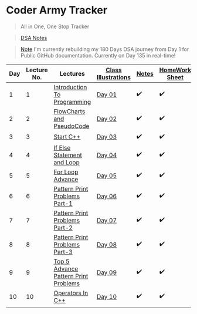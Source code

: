 # Coder Army Tracker
> All in One, One Stop Tracker

> [DSA Notes]()

> [Note]() I'm currently rebuilding my 180 Days DSA journey from Day 1 for Public GitHub documentation. Currently on Day 135 in real-time!

| Day | Lecture No. | Lectures | [Class Illustrations](../Data%20Structures%20%26%20Algorithms) | [Notes]() | [HomeWork Sheet](https://drive.google.com/drive/folders/1N9UUtFHRe5a8h1vq3iEVEyvXM5sZDRHv) | Revision |
| --- | ------- | ----- | ------------------- | ----- | -------------- | -------- |
| 1 | 1 | [Introduction To Programming](https://youtu.be/y3OOaXrFy-Q) | [Day 01](../Data%20Structures%20%26%20Algorithms/Day%2001/) | ✔️ | ✔️ | ✔️
| 2 | 2 | [FlowCharts and PseudoCode](https://youtu.be/H_9MSvTL74g) | [Day 02](../Data%20Structures%20%26%20Algorithms/Day%2002/) | ✔️ | ✔️ | ✔️
| 3 | 3 | [Start C++](https://youtu.be/2Gexv2eld4Y) | [Day 03](../Data%20Structures%20%26%20Algorithms/Day%2003/) | ✔️ | ✔️ | ✔️
| 4 | 4 | [If Else Statement and Loop](https://youtu.be/gGaJJovz-4k) | [Day 04](../Data%20Structures%20%26%20Algorithms/Day%2004/) | ✔️ | ✔️ | ✔️
| 5 | 5 | [For Loop Advance](https://youtu.be/7qINbIQK_J8) | [Day 05](../Data%20Structures%20%26%20Algorithms/Day%2005/) | ✔️ | ✔️ | ✔️
| 6 | 6 | [Pattern Print Problems Part-1](https://youtu.be/0LawAwK5OaI) | [Day 06](../Data%20Structures%20%26%20Algorithms/Day%2006/) | ✔️ | ✔️ | ✔️
| 7 | 7 | [Pattern Print Problems Part-2](https://youtu.be/-o6MPFfGipU) | [Day 07](../Data%20Structures%20%26%20Algorithms/Day%2007/) | ✔️ | ✔️ | ✔️
| 8 | 8 | [Pattern Print Problems Part-3](https://youtu.be/mtQwWAxWbDY) | [Day 08](../Data%20Structures%20%26%20Algorithms/Day%2008/) | ✔️ | ✔️ | ✔️
| 9 | 9 | [Top 5 Advance Pattern Print Problems](https://youtu.be/CaLtCuji8z0) | [Day 09](../Data%20Structures%20%26%20Algorithms/Day%2009/) | ✔️ | ✔️ | ✔️
| 10 | 10 | [Operators In C++](https://youtu.be/HI0mNthclGE) | [Day 10](../Data%20Structures%20%26%20Algorithms/Day%2010/) | ✔️ | ✔️ | ✔️
| | | []() ||| []() |